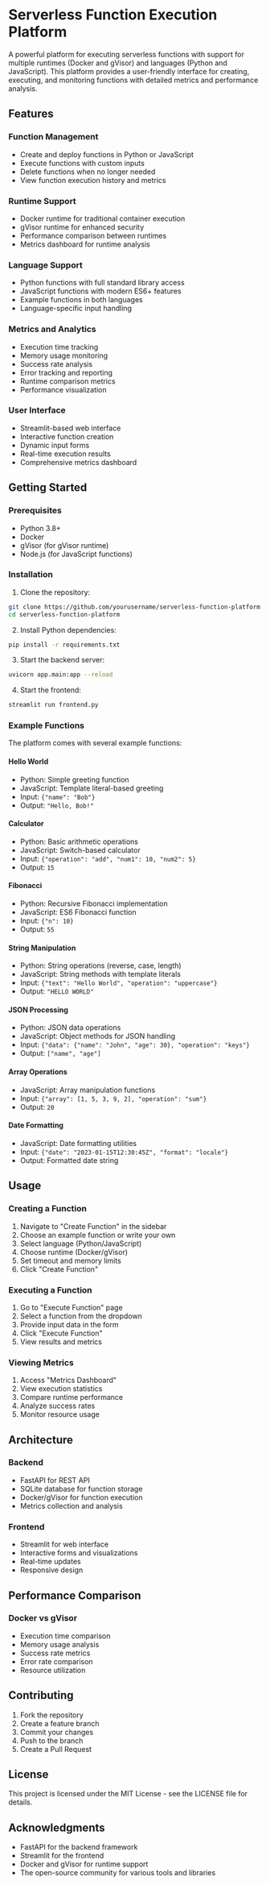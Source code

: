 # Serverless Function Execution Platform

A powerful platform for executing serverless functions with support for multiple runtimes (Docker and gVisor) and languages (Python and JavaScript). This platform provides a user-friendly interface for creating, executing, and monitoring functions with detailed metrics and performance analysis.

## Features

### Function Management
- Create and deploy functions in Python or JavaScript
- Execute functions with custom inputs
- Delete functions when no longer needed
- View function execution history and metrics

### Runtime Support
- Docker runtime for traditional container execution
- gVisor runtime for enhanced security
- Performance comparison between runtimes
- Metrics dashboard for runtime analysis

### Language Support
- Python functions with full standard library access
- JavaScript functions with modern ES6+ features
- Example functions in both languages
- Language-specific input handling

### Metrics and Analytics
- Execution time tracking
- Memory usage monitoring
- Success rate analysis
- Error tracking and reporting
- Runtime comparison metrics
- Performance visualization

### User Interface
- Streamlit-based web interface
- Interactive function creation
- Dynamic input forms
- Real-time execution results
- Comprehensive metrics dashboard

## Getting Started

### Prerequisites
- Python 3.8+
- Docker
- gVisor (for gVisor runtime)
- Node.js (for JavaScript functions)

### Installation

1. Clone the repository:
```bash
git clone https://github.com/yourusername/serverless-function-platform.git
cd serverless-function-platform
```

2. Install Python dependencies:
```bash
pip install -r requirements.txt
```

3. Start the backend server:
```bash
uvicorn app.main:app --reload
```

4. Start the frontend:
```bash
streamlit run frontend.py
```

### Example Functions

The platform comes with several example functions:

#### Hello World
- Python: Simple greeting function
- JavaScript: Template literal-based greeting
- Input: `{"name": "Bob"}`
- Output: `"Hello, Bob!"`

#### Calculator
- Python: Basic arithmetic operations
- JavaScript: Switch-based calculator
- Input: `{"operation": "add", "num1": 10, "num2": 5}`
- Output: `15`

#### Fibonacci
- Python: Recursive Fibonacci implementation
- JavaScript: ES6 Fibonacci function
- Input: `{"n": 10}`
- Output: `55`

#### String Manipulation
- Python: String operations (reverse, case, length)
- JavaScript: String methods with template literals
- Input: `{"text": "Hello World", "operation": "uppercase"}`
- Output: `"HELLO WORLD"`

#### JSON Processing
- Python: JSON data operations
- JavaScript: Object methods for JSON handling
- Input: `{"data": {"name": "John", "age": 30}, "operation": "keys"}`
- Output: `["name", "age"]`

#### Array Operations
- JavaScript: Array manipulation functions
- Input: `{"array": [1, 5, 3, 9, 2], "operation": "sum"}`
- Output: `20`

#### Date Formatting
- JavaScript: Date formatting utilities
- Input: `{"date": "2023-01-15T12:30:45Z", "format": "locale"}`
- Output: Formatted date string

## Usage

### Creating a Function
1. Navigate to "Create Function" in the sidebar
2. Choose an example function or write your own
3. Select language (Python/JavaScript)
4. Choose runtime (Docker/gVisor)
5. Set timeout and memory limits
6. Click "Create Function"

### Executing a Function
1. Go to "Execute Function" page
2. Select a function from the dropdown
3. Provide input data in the form
4. Click "Execute Function"
5. View results and metrics

### Viewing Metrics
1. Access "Metrics Dashboard"
2. View execution statistics
3. Compare runtime performance
4. Analyze success rates
5. Monitor resource usage

## Architecture

### Backend
- FastAPI for REST API
- SQLite database for function storage
- Docker/gVisor for function execution
- Metrics collection and analysis

### Frontend
- Streamlit for web interface
- Interactive forms and visualizations
- Real-time updates
- Responsive design

## Performance Comparison

### Docker vs gVisor
- Execution time comparison
- Memory usage analysis
- Success rate metrics
- Error rate comparison
- Resource utilization

## Contributing

1. Fork the repository
2. Create a feature branch
3. Commit your changes
4. Push to the branch
5. Create a Pull Request

## License

This project is licensed under the MIT License - see the LICENSE file for details.

## Acknowledgments

- FastAPI for the backend framework
- Streamlit for the frontend
- Docker and gVisor for runtime support
- The open-source community for various tools and libraries